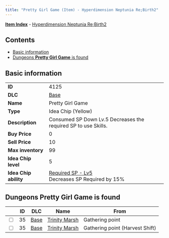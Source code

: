 ```yaml
---
title: "Pretty Girl Game (Item) - Hyperdimension Neptunia Re;Birth2"
---
```


[**Item Index**](/neptunia/rb2/item/index.html) - [Hyperdimension Neptunia Re;Birth2](/neptunia/rb2)

## Contents

- [Basic information](#basic-information)
- [Dungeons **Pretty Girl Game** is found](#dungeons-pretty-girl-game-is-found)

## Basic information

|   |   |
| -- | -- |
| **ID** | 4125 |
| **DLC** | [Base](/neptunia/rb2/dlc/0-base.html) |
| **Name** | Pretty Girl Game |
| **Type** | Idea Chip (Yellow) |
| **Description** | Consumed SP Down Lv.5 Decreases the required SP to use Skills. |
| **Buy Price** | 0 |
| **Sell Price** | 10 |
| **Max inventory** | 99 |
| **Idea Chip level** | 5 |
| **Idea Chip ability** | [Required SP - Lv5](/neptunia/rb2/ability/0-9524-required-sp-lv5.html)<br />Decreases SP Required by 15% |

## Dungeons **Pretty Girl Game** is found

|    | ID | DLC | Name | From |
| -- | -- | --- | ---- | ---- |
| <input type="checkbox" id="rb2-dungeon-0-35" class="trackbox" /> | 35 | [Base](/neptunia/rb2/dlc/0-base.html) | [Trinity Marsh](/neptunia/rb2/dungeon/0-35-trinity-marsh.html) | Gathering point |
| <input type="checkbox" id="rb2-dungeon-0-35" class="trackbox" /> | 35 | [Base](/neptunia/rb2/dlc/0-base.html) | [Trinity Marsh](/neptunia/rb2/dungeon/0-35-trinity-marsh.html) | Gathering point (Harvest Shift) |